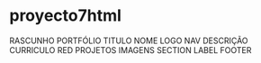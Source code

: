 # proyecto7html
RASCUNHO
PORTFÓLIO TITULO
NOME LOGO
NAV
DESCRIÇÃO 
CURRICULO
RED
PROJETOS
IMAGENS 
SECTION LABEL
FOOTER


